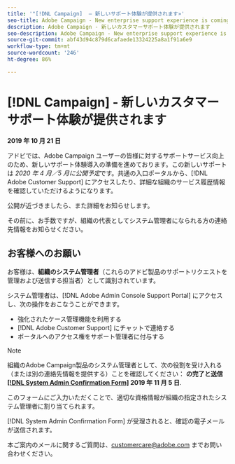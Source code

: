 ```yaml
---
title: '"[!DNL Campaign]  — 新しいサポート体験が提供されます»'
seo-title: Adobe Campaign - New enterprise support experience is coming
description: Adobe Campaign - 新しいカスタマーサポート体験が提供されます
seo-description: Adobe Campaign - New enterprise support experience is coming
source-git-commit: abf43d94c879d6cafaede13324225a8a1f91a6e9
workflow-type: tm+mt
source-wordcount: '246'
ht-degree: 86%

---
```



# [!DNL Campaign] - 新しいカスタマーサポート体験が提供されます

**2019 年 10 月 21 日**

アドビでは、Adobe Campaign ユーザーの皆様に対するサポートサービス向上のため、新しいサポート体験導入の準備を進めております。この新しいサポートは *2020 年 4 月／5 月に公開予定*&#x200B;です。共通の入口ポータルから、[!DNL Adobe Customer Support] にアクセスしたり、詳細な組織のサービス履歴情報を確認していただけるようになります。

公開が近づきましたら、また詳細をお知らせします。

その前に、お手数ですが、組織の代表としてシステム管理者になられる方の連絡先情報をお知らせください。

## お客様へのお願い

お客様は、**組織のシステム管理者**（これらのアドビ製品のサポートリクエストを管理および送信する担当者）として識別されています。

システム管理者は、[!DNL Adobe Admin Console Support Portal] にアクセスし、次の操作をおこなうことができます。

* 強化されたケース管理機能を利用する
* [!DNL Adobe Customer Support] にチャットで連絡する
* ポータルへのアクセス権をサポート管理者に付与する

>[!NOTE]
>
>組織のAdobe Campaign製品のシステム管理者として、次の役割を受け入れる（または別の連絡先情報を提供する）ことを確認してください： **の完了と送信 [[!DNL System Admin Confirmation Form]](https://adobe.allegiancetech.com/cgi-bin/qwebcorporate.dll?idx=SSSVH6) 2019 年 11 月 5 日**.
>
>このフォームにご入力いただくことで、適切な資格情報が組織の指定されたシステム管理者に割り当てられます。

[!DNL System Admin Confirmation Form] が受理されると、確認の電子メールが送信されます。

本ご案内のメールに関するご質問は、customercare@adobe.com までお問い合わせください。

 
